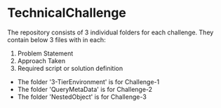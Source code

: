 # TechnicalChallenge
The repository consists of 3 individual folders for each challenge. They contain below 3 files with in each:
1. Problem Statement
2. Approach Taken
3. Required script or solution definition

* The folder '3-TierEnvironment' is for Challenge-1
* The folder 'QueryMetaData' is for Challenge-2
* The folder 'NestedObject' is for Challenge-3


